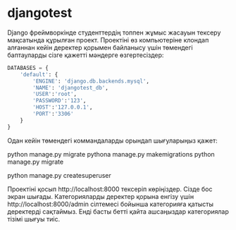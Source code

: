 # djangotest
Django фреймворкінде студенттердің топпен жұмыс жасауын тексеру мақсатында құрылған проект. 
Проектіні өз компьютеріне клондап алғаннан кейін деректер қорымен байланысу үшін төмендегі баптауларды сізге қажетті
мәндерге өзгертесіздер:
```python
DATABASES = {
    'default': {
        'ENGINE': 'django.db.backends.mysql',
        'NAME': 'djangotest_db',
        'USER':'root',
        'PASSWORD':'123',
        'HOST':'127.0.0.1',
        'PORT':'3306'
    }
}
```
Одан кейін төмендегі коммандаларды орындап шығуларыңыз қажет:

python manage.py migrate
pythona manage.py makemigrations
python manage.py migrate

python manage.py createsuperuser

Проектіні қосып http://localhost:8000 тексеріп көріңіздер. Сізде бос экран шығады. Категорияларды деректер қорына енгізу үшін 
http://localhost:8000/admin сілтемесі бойынша категорияға қатысты деректерді сақтаймыз. Енді басты бетті қайта ашсаңыздар 
категориялар тізімі шығуы тиіс.

